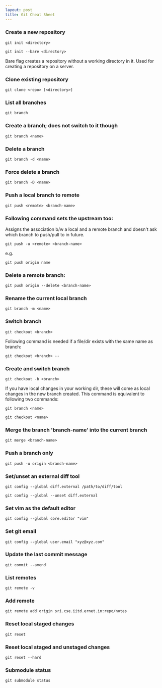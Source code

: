 ```yaml
---
layout: post
title: Git Cheat Sheet
---
```


### Create a new repository
```git init <directory>```

```git init --bare <directory>```

Bare flag creates a repository without a working directory in it. Used for creating a repository on a server.

### Clone existing repository
```git clone <repo> [<directory>]```

### List all branches
```git branch```

### Create a branch; does not switch to it though
```git branch <name>```

### Delete a branch
```git branch -d <name>```

### Force delete a branch
```git branch -D <name>```

### Push a local branch to remote

```git push <remote> <branch-name>```

### Following command sets the upstream too: 
Assigns the association b/w a local and a remote branch and 
doesn't ask which branch to push/pull to in future.

```git push -u <remote> <branch-name>```

e.g.

```git push origin name```


### Delete a remote branch:
```git push origin --delete <branch-name>```

### Rename the current local branch
```git branch -m <name>```

### Switch branch
```git checkout <branch>```

Following command is needed if a file/dir exists with the same name as branch:

```git checkout <branch> --```

### Create and switch branch
```git checkout -b <branch>```

If you have local changes in your working dir, these will come as local changes in the new branch created.
This command is equivalent to following two commands:

```git branch <name>```

```git checkout <name>```

### Merge the branch 'branch-name' into the current branch
```git merge <branch-name>```

### Push a branch only
```git push -u origin <branch-name>```

### Set/unset an external diff tool
```git config --global diff.external /path/to/diff/tool```

```git config --global --unset diff.external```

### Set vim as the default editor
```git config --global core.editor "vim"```

### Set git email
```git config --global user.email "xyz@xyz.com"```

### Update the last commit message
```git commit --amend```

### List remotes
```git remote -v```

### Add remote
```git remote add origin sri.cse.iitd.ernet.in:repo/notes```

### Reset local staged changes
```git reset```

### Reset local staged and unstaged changes
```git reset --hard```


### Submodule status
```git submodule status```
